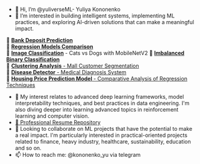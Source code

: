 - 👋 Hi, I’m @yuliverseML- Yuliya Kononenko
- 👀 I’m interested in building intelligent systems, implementing ML practices, and exploring AI-driven solutions that can make a meaningful impact.

🔗 [**Bank Deposit Prediction**](https://github.com/yuliverseML/bank-deposit-subscription-prediction)          
🔗 [**Regression Models Comparison**](https://github.com/yuliverseML/comparing_regression_models/tree/main)  
🔗 [**Image Classification**](https://github.com/yuliverseML/classification_images_MobileNetV2) - Cats vs Dogs with MobileNetV2 
🔗 [**Imbalanced Binary Classification**](https://github.com/yuliverseML/Imbalanced-Binary-Classification)       
🔗 [**Clustering Analysis** - Mall Customer Segmentation](https://github.com/yuliverseML/Customer-Segmentation-Clustering)       
🔗 [**Disease Detector** - Medical Diagnosis System](https://github.com/yuliverseML/detection_of_medical_diseases)       
🔗 [**Housing Price Prediction Model** - Comparative Analysis of Regression Techniques](https://github.com/yuliverseML/Housing-Price-Prediction-Model)  




- 🌱 My interest relates to advanced deep learning frameworks, model interpretability techniques, and best practices in data engineering. I'm also diving deeper into learning advanced topics in reinforcement learning and computer vision.
- [📄 Professional Resume Repository](https://github.com/yuliverseML/resume)
- 💞️ Looking to collaborate on  ML projects that have the potential to make a real impact. I'm particularly interested in practical-oriented projects related to finance, heavy industry, healthcare, sustainability, education and so on.
- 📫 How to reach me: @kononenko_yu via telegram


<!---
yuliyak24/yuliyak24 is a ✨ special ✨ repository because its `README.md` (this file) appears on your GitHub profile.
You can click the Preview link to take a look at your changes.
--->
